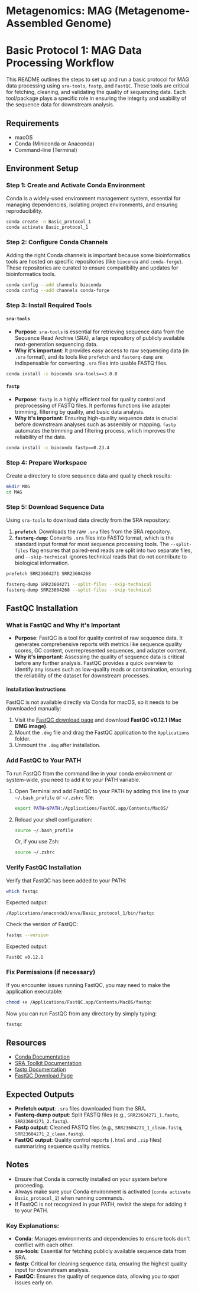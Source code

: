 # Metagenomics: MAG (Metagenome-Assembled Genome)

# Basic Protocol 1: MAG Data Processing Workflow

This README outlines the steps to set up and run a basic protocol for MAG data processing using `sra-tools`, `fastp`, and `FastQC`. These tools are critical for fetching, cleaning, and validating the quality of sequencing data. Each tool/package plays a specific role in ensuring the integrity and usability of the sequence data for downstream analysis.

## Requirements
- macOS
- Conda (Miniconda or Anaconda)
- Command-line (Terminal)

## Environment Setup

### Step 1: Create and Activate Conda Environment
Conda is a widely-used environment management system, essential for managing dependencies, isolating project environments, and ensuring reproducibility.

```bash
conda create -n Basic_protocol_1
conda activate Basic_protocol_1
```

### Step 2: Configure Conda Channels
Adding the right Conda channels is important because some bioinformatics tools are hosted on specific repositories (like `bioconda` and `conda-forge`). These repositories are curated to ensure compatibility and updates for bioinformatics tools.

```bash
conda config --add channels bioconda
conda config --add channels conda-forge
```

### Step 3: Install Required Tools

#### `sra-tools`
- **Purpose**: `sra-tools` is essential for retrieving sequence data from the Sequence Read Archive (SRA), a large repository of publicly available next-generation sequencing data.
- **Why it's important**: It provides easy access to raw sequencing data (in `.sra` format), and its tools like `prefetch` and `fasterq-dump` are indispensable for converting `.sra` files into usable FASTQ files.
```bash
conda install -c bioconda sra-tools==3.0.8
```

#### `fastp`
- **Purpose**: `fastp` is a highly efficient tool for quality control and preprocessing of FASTQ files. It performs functions like adapter trimming, filtering by quality, and basic data analysis.
- **Why it's important**: Ensuring high-quality sequence data is crucial before downstream analyses such as assembly or mapping. `fastp` automates the trimming and filtering process, which improves the reliability of the data.
```bash
conda install -c bioconda fastp==0.23.4
```

### Step 4: Prepare Workspace
Create a directory to store sequence data and quality check results:
```bash
mkdir MAG
cd MAG
```

### Step 5: Download Sequence Data
Using `sra-tools` to download data directly from the SRA repository:

1. **`prefetch`**: Downloads the raw `.sra` files from the SRA repository.
2. **`fasterq-dump`**: Converts `.sra` files into FASTQ format, which is the standard input format for most sequence processing tools. The `--split-files` flag ensures that paired-end reads are split into two separate files, and `--skip-technical` ignores technical reads that do not contribute to biological information.

```bash
prefetch SRR23604271 SRR23604268

fasterq-dump SRR23604271 --split-files --skip-technical
fasterq-dump SRR23604268 --split-files --skip-technical
```

## FastQC Installation

### What is FastQC and Why it's Important
- **Purpose**: FastQC is a tool for quality control of raw sequence data. It generates comprehensive reports with metrics like sequence quality scores, GC content, overrepresented sequences, and adapter content.
- **Why it's important**: Assessing the quality of sequence data is critical before any further analysis. FastQC provides a quick overview to identify any issues such as low-quality reads or contamination, ensuring the reliability of the dataset for downstream processes.

#### Installation Instructions
FastQC is not available directly via Conda for macOS, so it needs to be downloaded manually:

1. Visit the [FastQC download page](https://www.bioinformatics.babraham.ac.uk/projects/download.html#fastqc) and download **FastQC v0.12.1 (Mac DMG image)**.
2. Mount the `.dmg` file and drag the FastQC application to the `Applications` folder.
3. Unmount the `.dmg` after installation.

### Add FastQC to Your PATH
To run FastQC from the command line in your conda environment or system-wide, you need to add it to your PATH variable.

1. Open Terminal and add FastQC to your PATH by adding this line to your `~/.bash_profile` or `~/.zshrc` file:
   ```bash
   export PATH=$PATH:/Applications/FastQC.app/Contents/MacOS/
   ```
2. Reload your shell configuration:
   ```bash
   source ~/.bash_profile
   ```
   Or, if you use Zsh:
   ```bash
   source ~/.zshrc
   ```

### Verify FastQC Installation
Verify that FastQC has been added to your PATH:
```bash
which fastqc
```
Expected output:
```
/Applications/anaconda3/envs/Basic_protocol_1/bin/fastqc
```

Check the version of FastQC:
```bash
fastqc --version
```
Expected output:
```
FastQC v0.12.1
```

### Fix Permissions (if necessary)
If you encounter issues running FastQC, you may need to make the application executable:
```bash
chmod +x /Applications/FastQC.app/Contents/MacOS/fastqc
```

Now you can run FastQC from any directory by simply typing:
```bash
fastqc
```

## Resources

- [Conda Documentation](https://docs.conda.io/projects/conda/en/latest/)
- [SRA Toolkit Documentation](https://github.com/ncbi/sra-tools/wiki)
- [fastp Documentation](https://github.com/OpenGene/fastp)
- [FastQC Download Page](https://www.bioinformatics.babraham.ac.uk/projects/download.html#fastqc)

## Expected Outputs
- **Prefetch output**: `.sra` files downloaded from the SRA.
- **Fasterq-dump output**: Split FASTQ files (e.g., `SRR23604271_1.fastq`, `SRR23604271_2.fastq`).
- **Fastp output**: Cleaned FASTQ files (e.g., `SRR23604271_1_clean.fastq`, `SRR23604271_2_clean.fastq`).
- **FastQC output**: Quality control reports (`.html` and `.zip` files) summarizing sequence quality metrics.

## Notes
- Ensure that Conda is correctly installed on your system before proceeding.
- Always make sure your Conda environment is activated (`conda activate Basic_protocol_1`) when running commands.
- If FastQC is not recognized in your PATH, revisit the steps for adding it to your PATH.

### Key Explanations:
- **Conda**: Manages environments and dependencies to ensure tools don't conflict with each other.
- **sra-tools**: Essential for fetching publicly available sequence data from SRA.
- **fastp**: Critical for cleaning sequence data, ensuring the highest quality input for downstream analysis.
- **FastQC**: Ensures the quality of sequence data, allowing you to spot issues early on.
